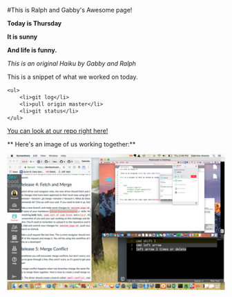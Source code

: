 #This is Ralph and Gabby's Awesome page!

**Today is Thursday**

**It is sunny**

**And life is funny.**

_This is an original Haiku by Gabby and Ralph_

This is a snippet of what we worked on today.


    <ul>
        <li>git log</li>
        <li>pull origin master</li>
        <li>git status</li>
    </ul>


[You can look at our repo right here!](https://github.com/ratjrcoder/phase-0-gps-1.git)

** Here's an image of us working together:**

![alt text](https://github.com/ratjrcoder/phase-0-gps-1/blob/master/Screen%20Shot%202017-05-18%20at%202.49.33%20PM.png?raw=true)




